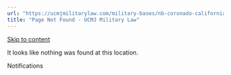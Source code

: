 ```yaml
---
url: "https://ucmjmilitarylaw.com/military-bases/nb-coronado-california-military-defense-lawyer-ucmj-legal-guide/%7Blocation12"
title: "Page Not Found - UCMJ Military Law"
---
```


[Skip to content](https://ucmjmilitarylaw.com/military-bases/nb-coronado-california-military-defense-lawyer-ucmj-legal-guide/%7Blocation12#content)

It looks like nothing was found at this location.

Notifications